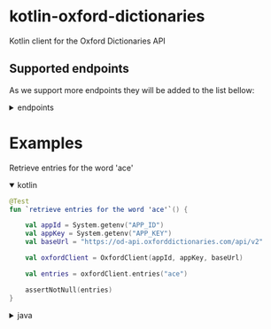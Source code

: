 # kotlin-oxford-dictionaries
Kotlin client for the Oxford Dictionaries API

## Supported endpoints

As we support more endpoints they will be added to the list bellow:
<details>
<summary>endpoints</summary>
<p>

| Api                                                                              	| Supported? 	|
|----------------------------------------------------------------------------------	|:----------:	|
| /api/v2/entries/{source_lang}/{word_id}:                                         	|      ✅     	|
| /api/v2/lemmas/{source_lang}/{word_id}:                                          	|      ✅     	|
| /api/v2/translations/{source_lang_translate}/{target_lang_translate}/{word_id}:  	|      ✅     	|
| /api/v2/thesaurus/{lang}/{word_id}:                                              	|      ✅     	|
| /api/v2/sentences/{source_lang}/{word_id}:                                       	|      ✅     	|
| /api/v2/words/{source_lang}:                                                     	|      ✅     	|
| /api/v2/inflections/{source_lang}/{word_id}:                                    	|      ✅     	|
| __Search__                                                                      	|            	|
| /api/v2/search/translations/{source_lang_search}/{target_lang_search}:           	|      ✅     	|
| /api/v2/search/{source_lang}:                                                    	|      ✅     	|
| /api/v2/search/thesaurus/{source_lang}                                           	|      ✅     	|
| __Utility__                                                                      	|            	|
| /api/v2/domains/{source_lang}:                                                   	|      ✅     	|
| /api/v2/domains/{source_lang_domains}/{target_lang_domains}:                     	|      ✅     	|
| /api/v2/fields:                                                                  	|      ✅     	|
| /api/v2/fields/{endpoint}:                                                       	|      ✅     	|
| /api/v2/filters:                                                                 	|      ✅     	|
| /api/v2/filters/{endpoint}:                                                      	|      ✅     	|
| /api/v2/grammaticalFeatures/{source_lang}:                                       	|      ✅     	|
| /api/v2/grammaticalFeatures/{source_lang_grammatical}/{target_lang_grammatical}: 	|      ✅     	|
| /api/v2/languages:                                                               	|      ✅     	|
| /api/v2/lexicalCategories/{source_lang}:                                         	|      ✅     	|
| /api/v2/lexicalCategories/{source_lang_lexical}/{target_lang_lexical}:           	|      ✅     	|
| /api/v2/registers/{source_lang}:                                                 	|      ✅     	|
| /api/v2/registers/{source_lang_registers}/{target_lang_registers}:               	|      ✅     	|

</p>
</details>

# Examples

Retrieve entries for the word 'ace'

<details open>
<summary>kotlin</summary>
<p>

```kotlin
@Test
fun `retrieve entries for the word 'ace'`() {

    val appId = System.getenv("APP_ID")
    val appKey = System.getenv("APP_KEY")
    val baseUrl = "https://od-api.oxforddictionaries.com/api/v2"

    val oxfordClient = OxfordClient(appId, appKey, baseUrl)

    val entries = oxfordClient.entries("ace")

    assertNotNull(entries)
}
```

</p>
</details>

<details>
<summary>java</summary>
<p>

```java
@Test
@DisplayName("retrieve entries for the word 'ace'")
void entries() {

    String appId = System.getenv("APP_ID");
    String appKey = System.getenv("APP_KEY");
    String baseUrl = "https://od-api.oxforddictionaries.com/api/v2";

    OxfordClient oxfordClient = new OxfordClient(appId, appKey, baseUrl);

    RetrieveEntry entries = oxfordClient.entries("ace");

    assertNotNull(entries);
}
```

</p>
</details>